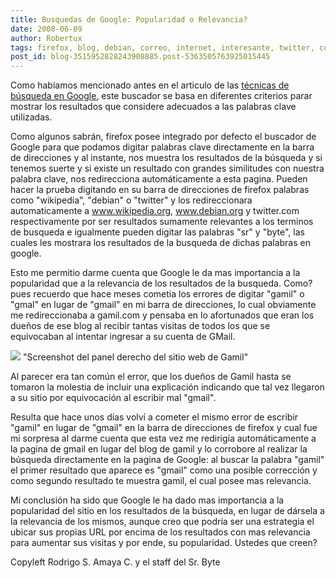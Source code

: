 ```yaml
---
title: Busquedas de Google: Popularidad o Relevancia?
date: 2008-06-09
author: Robertux
tags: firefox, blog, debian, correo, internet, interesante, twitter, computadoras, buscar, email, tecnicas, google
post_id: blog-3515952828243908885.post-5363505763925015445
---
```


Como habíamos mencionado antes en el articulo de las [técnicas de búsqueda en Google](http://srbyte.blogspot.com/2008/02/tcnicas-de-bsqueda-en-google-parte-i.html), este buscador se basa en diferentes criterios parar mostrar los resultados que considere adecuados a las palabras clave utilizadas.

Como algunos sabrán, firefox posee integrado por defecto el buscador de Google para que podamos digitar palabras clave directamente en la barra de direcciones y al instante, nos muestra los resultados de la búsqueda y si tenemos suerte y si existe un resultado con grandes similitudes con nuestra palabra clave, nos redirecciona automáticamente a esta pagina. Pueden hacer la prueba digitando en su barra de direcciones de firefox palabras como "wikipedia", "debian" o "twitter" y los redireccionara automaticamente a www.wikipedia.org, www.debian.org y twitter.com respectivamente por ser resultados sumamente relevantes a los terminos de busqueda e igualmente pueden digitar las palabras "sr" y "byte", las cuales les mostrara los resultados de la busqueda de dichas palabras en google.

Esto me permitio darme cuenta que Google le da mas importancia a la popularidad que a la relevancia de los resultados de la busqueda. Como? pues recuerdo que hace meses cometia los errores de digitar "gamil" o "gmal" en lugar de "gmail" en mi barra de direcciones, lo cual obviamente me redireccionaba a gamil.com y pensaba en lo afortunados que eran los dueños de ese blog al recibir tantas visitas de todos los que se equivocaban al intentar ingresar a su cuenta de GMail.

[![](http://bp1.blogger.com/_jH77WNrMVRA/SEzh5vENhZI/AAAAAAAAA5I/1Xo5jqL4LTk/s320/ShotGamil.png)](http://bp1.blogger.com/_jH77WNrMVRA/SEzh5vENhZI/AAAAAAAAA5I/1Xo5jqL4LTk/s1600-h/ShotGamil.png)
"Screenshot del panel derecho del sitio web de
Gamil"

Al parecer era tan común el error, que los dueños de Gamil hasta se tomaron la molestia de incluir una explicación indicando que tal vez llegaron a su sitio por equivocación al escribir mal "gmail".

Resulta que hace unos días volví a cometer el mismo error de escribir "gamil" en lugar de "gmail" en la barra de direcciones de firefox y cual fue mi sorpresa al darme cuenta que esta vez me redirigía automáticamente a la pagina de gmail en lugar del blog de gamil y lo corrobore al realizar la búsqueda directamente en la pagina de Google: al buscar la palabra "gamil" el primer resultado que aparece es "gmail" como una posible corrección y como segundo resultado te muestra gamil, el cual posee mas relevancia.

Mi conclusión ha sido que Google le ha dado mas importancia a la popularidad del sitio en los resultados de la búsqueda, en lugar de dársela a la relevancia de los mismos, aunque creo que podría ser una estrategia el ubicar sus propias URL por encima de los resultados con mas relevancia para aumentar sus visitas y por ende, su popularidad. Ustedes que creen?

Copyleft Rodrigo S. Amaya C. y el staff del Sr. Byte